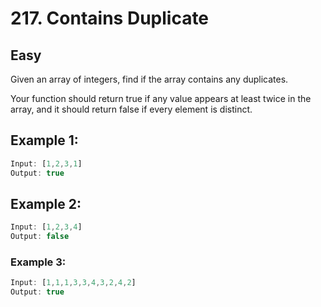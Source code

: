 # 217. Contains Duplicate
## Easy

Given an array of integers, find if the array contains any duplicates.

Your function should return true if any value appears at least twice in the array, and it should return false if every element is distinct.

## Example 1:
```js
Input: [1,2,3,1]
Output: true
```
## Example 2:
```js
Input: [1,2,3,4]
Output: false
```
### Example 3:
```js
Input: [1,1,1,3,3,4,3,2,4,2]
Output: true
```